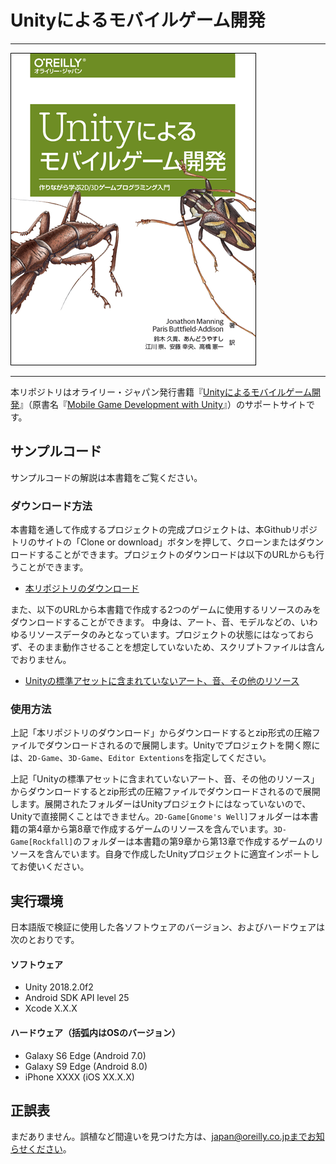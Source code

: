 # Unityによるモバイルゲーム開発

---

![表紙](mobile-game-development-with-unity-ja.png)

---

本リポジトリはオライリー・ジャパン発行書籍『[Unityによるモバイルゲーム開発](http://www.oreilly.co.jp/books/9784873118505/)』（原書名『[Mobile Game Development with Unity](http://shop.oreilly.com/product/0636920032359.do)』）のサポートサイトです。

## サンプルコード

サンプルコードの解説は本書籍をご覧ください。

### ダウンロード方法

本書籍を通して作成するプロジェクトの完成プロジェクトは、本Githubリポジトリのサイトの「Clone or download」ボタンを押して、クローンまたはダウンロードすることができます。プロジェクトのダウンロードは以下のURLからも行うことができます。

* [本リポジトリのダウンロード](https://github.com/oreilly-japan/mobile-game-development-with-unity-ja/archive/master.zip)

また、以下のURLから本書籍で作成する2つのゲームに使用するリソースのみをダウンロードすることができます。
中身は、アート、音、モデルなどの、いわゆるリソースデータのみとなっています。プロジェクトの状態にはなっておらず、そのまま動作させることを想定していないため、スクリプトファイルは含んでおりません。

* [Unityの標準アセットに含まれていないアート、音、その他のリソース](https://www.oreilly.co.jp/pub/9784873118505/MobileGameDevWithUnity1stEd-master.zip)

### 使用方法

上記「本リポジトリのダウンロード」からダウンロードするとzip形式の圧縮ファイルでダウンロードされるので展開します。Unityでプロジェクトを開く際には、`2D-Game`、`3D-Game`、`Editor Extentions`を指定してください。

上記「Unityの標準アセットに含まれていないアート、音、その他のリソース」からダウンロードするとzip形式の圧縮ファイルでダウンロードされるので展開します。展開されたフォルダーはUnityプロジェクトにはなっていないので、Unityで直接開くことはできません。`2D-Game[Gnome's Well]`フォルダーは本書籍の第4章から第8章で作成するゲームのリソースを含んでいます。`3D-Game[Rockfall]`のフォルダーは本書籍の第9章から第13章で作成するゲームのリソースを含んでいます。自身で作成したUnityプロジェクトに適宜インポートしてお使いください。


## 実行環境

日本語版で検証に使用した各ソフトウェアのバージョン、およびハードウェアは次のとおりです。

#### ソフトウェア

* Unity 2018.2.0f2
* Android SDK API level 25
* Xcode X.X.X

#### ハードウェア（括弧内はOSのバージョン）

* Galaxy S6 Edge (Android 7.0)
* Galaxy S9 Edge (Android 8.0)
* iPhone XXXX (iOS XX.X.X)

## 正誤表

まだありません。誤植など間違いを見つけた方は、japan@oreilly.co.jpまでお知らせください。
